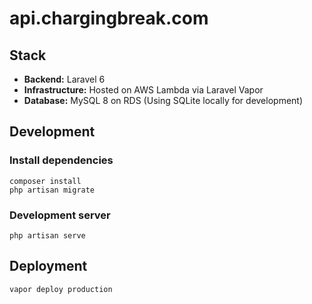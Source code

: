 # api.chargingbreak.com

## Stack

* **Backend:** Laravel 6
* **Infrastructure:** Hosted on AWS Lambda via Laravel Vapor
* **Database:** MySQL 8 on RDS (Using SQLite locally for development)

## Development

### Install dependencies
```
composer install
php artisan migrate
```

### Development server
```
php artisan serve
```

## Deployment

```
vapor deploy production
```
